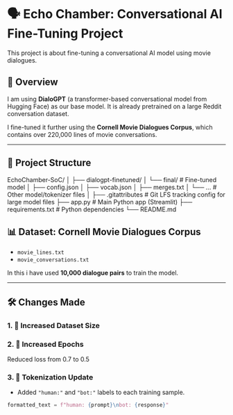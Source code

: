 # 🗣️ Echo Chamber: Conversational AI Fine-Tuning Project

This project is about fine-tuning a conversational AI model using movie dialogues.

## 📌 Overview

I am using **DialoGPT** (a transformer-based conversational model from Hugging Face) as our base model. It is already pretrained on a large Reddit conversation dataset.

I fine-tuned it further using the **Cornell Movie Dialogues Corpus**, which contains over 220,000 lines of movie conversations.

---

## 📁 Project Structure

EchoChamber-SoC/
│
├── dialogpt-finetuned/
│   └── final/                    # Fine-tuned model 
│       ├── config.json
│       ├── vocab.json
│       ├── merges.txt
│       └── ...                  # Other model/tokenizer files
│
├── .gitattributes               # Git LFS tracking config for large model files
├── app.py                       # Main Python app (Streamlit)
├── requirements.txt             # Python dependencies
└── README.md                    


## 📊 Dataset: Cornell Movie Dialogues Corpus

- `movie_lines.txt`
- `movie_conversations.txt` 

In this i have used **10,000 dialogue pairs** to train the model.

---

## 🛠️ Changes Made

### 1. 🔄 Increased Dataset Size

### 2. 🔁 Increased Epochs
Reduced loss from 0.7 to 0.5
### 3. 🧠 Tokenization Update
- Added `"human:"` and `"bot:"` labels to each training sample.
```python
formatted_text = f"human: {prompt}\nbot: {response}"
